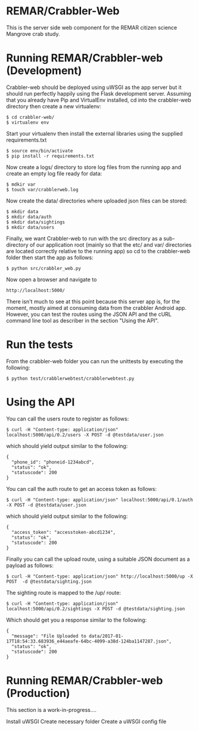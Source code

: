 REMAR/Crabbler-Web
==================

This is the server side web component for the REMAR citizen science Mangrove crab study.

Running REMAR/Crabbler-web (Development)
========================================

Crabbler-web should be deployed using uWSGI as the app server but it should run perfectly happily using the Flask development server. Assuming that you already have Pip and VirtualEnv installed, cd into the crabbler-web directory then create a new virtualenv:

    $ cd crabbler-web/
    $ virtualenv env

Start your virtualenv then install the external libraries using the supplied requirements.txt

    $ source env/bin/activate
    $ pip install -r requirements.txt

Now create a logs/ directory to store log files from the running app and create an empty log file ready for data:

    $ mdkir var
    $ touch var/crabblerweb.log

Now create the data/ directories where uploaded json files can be stored:

    $ mkdir data
    $ mkdir data/auth
    $ mkdir data/sightings
    $ mkdir data/users


Finally, we want Crabbler-web to run with the src directory as a sub-directory of our application root (mainly so that the etc/ and var/ directories are located correctly relative to the running app) so cd to the crabbler-web folder then start the app as follows:

    $ python src/crabbler_web.py

Now open a browser and navigate to 

    http://localhost:5000/

There isn't much to see at this point because this server app is, for the moment, mostly aimed at consuming data from the crabbler Android app. However, you can test the routes using the JSON API and the cURL command line tool as describer in the section "Using the API".

Run the tests
=============

From the crabbler-web folder you can run the unittests by executing the following:

    $ python test/crabblerwebtest/crabblerwebtest.py


Using the API
=============

You can call the users route to register as follows:
    
    $ curl -H "Content-type: application/json" localhost:5000/api/0.2/users -X POST -d @testdata/user.json

    
which should yield output similar to the following:

    {
      "phone_id": "phoneid-1234abcd", 
      "status": "ok", 
      "statuscode": 200
    }

You can call the auth route to get an access token as follows:

    $ curl -H "Content-type: application/json" localhost:5000/api/0.1/auth -X POST -d @testdata/user.json

which should yield output similar to the following:

    {
      "access_token": "accesstoken-abcd1234", 
      "status": "ok", 
      "statuscode": 200
    }

Finally you can call the upload route, using a suitable JSON document as a payload as follows:

    $ curl -H "Content-type: application/json" http://localhost:5000/up -X POST  -d @testdata/sighting.json 

The sighting route is mapped to the /up/ route:

    $ curl -H "Content-type: application/json" localhost:5000/api/0.2/sightings -X POST -d @testdata/sighting.json

Which should get you a response similar to the following:

    {
      "message": "File Uploaded to data/2017-01-17T18:54:33.683936_e44aeafe-64bc-4099-a38d-124ba1147287.json", 
      "status": "ok", 
      "statuscode": 200
    }

Running REMAR/Crabbler-web (Production)
=======================================

This section is a work-in-progress....

Install uWSGI
Create necessary folder
Create a uWSGI config file




